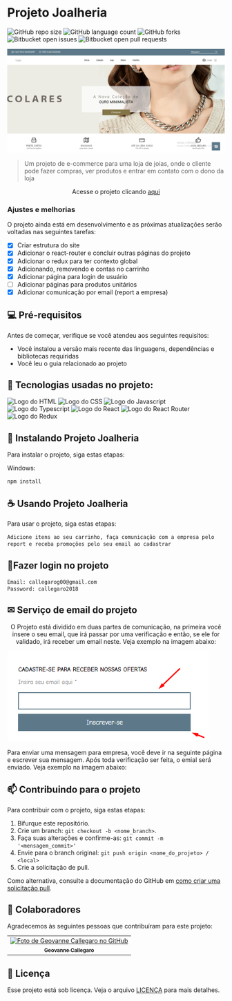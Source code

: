 # Projeto Joalheria

<!---Esses são exemplos. Veja https://shields.io para outras pessoas ou para personalizar este conjunto de escudos. Você pode querer incluir dependências, status do projeto e informações de licença aqui--->

![GitHub repo size](https://img.shields.io/github/repo-size/geovannecallegaro/projeto-joalheria?style=for-the-badge)
![GitHub language count](https://img.shields.io/github/languages/count/geovannecallegaro/projeto-joalheria?style=for-the-badge)
![GitHub forks](https://img.shields.io/github/forks/geovannecallegaro/projeto-joalheria?style=for-the-badge)
![Bitbucket open issues](https://img.shields.io/bitbucket/issues/geovannecallegaro/projeto-joalheria?style=for-the-badge)
![Bitbucket open pull requests](https://img.shields.io/bitbucket/pr-raw/geovannecallegaro/projeto-joalheria?style=for-the-badge)

<img src="joia.png" alt="Imagem do Projeto">

> Um projeto de e-commerce para uma loja de joias, onde o cliente pode fazer compras, ver produtos e entrar em contato com o dono da loja

<p align="center">Acesse o projeto clicando <a href="https://projeto-joalheria.vercel.app/"> aqui </a></p>

### Ajustes e melhorias

O projeto ainda está em desenvolvimento e as próximas atualizações serão voltadas nas seguintes tarefas:

- [x] Criar estrutura do site 
- [x] Adicionar o react-router e concluir outras páginas do projeto
- [x] Adicionar o redux para ter contexto global 
- [x] Adicionando, removendo e contas no carrinho 
- [x] Adicionar página para login de usuário 
- [ ] Adicionar páginas para produtos unitários
- [x] Adicionar comunicação por email (report a empresa)

## 💻 Pré-requisitos

Antes de começar, verifique se você atendeu aos seguintes requisitos:
<!---Estes são apenas requisitos de exemplo. Adicionar, duplicar ou remover conforme necessário--->
* Você instalou a versão mais recente das linguagens, dependências e bibliotecas requiridas
* Você leu o guia relacionado ao projeto

## 🔧 Tecnologias usadas no projeto: 

<img src="https://img.shields.io/badge/HTML-239120?style=for-the-badge&logo=html5&logoColor=white" alt="Logo do HTML"></img>
<img src="https://img.shields.io/badge/CSS-239120?&style=for-the-badge&logo=css3&logoColor=white" alt="Logo do CSS"></img>
<img src="https://img.shields.io/badge/JavaScript-F7DF1E?style=for-the-badge&logo=javascript&logoColor=black" alt="Logo do Javascript"></img>
<img src="https://img.shields.io/badge/TypeScript-007ACC?style=for-the-badge&logo=typescript&logoColor=white" alt="Logo do Typescript"></img>
<img src="https://img.shields.io/badge/React-20232A?style=for-the-badge&logo=react&logoColor=61DAFB" alt="Logo do React"></img>
<img src="https://img.shields.io/badge/React_Router-CA4245?style=for-the-badge&logo=react-router&logoColor=white" alt="Logo do React Router"></img>
<img src="https://img.shields.io/badge/Redux-593D88?style=for-the-badge&logo=redux&logoColor=white" alt="Logo do Redux"></img>

## 🚀 Instalando Projeto Joalheria

Para instalar o projeto, siga estas etapas:

Windows:
```
npm install
```

## ☕ Usando Projeto Joalheria

Para usar o projeto, siga estas etapas:

```
Adicione itens ao seu carrinho, faça comunicação com a empresa pelo report e receba promoções pelo seu email ao cadastrar
```

## 🔐Fazer login no projeto 

```
Email: callegarog00@gmail.com
Password: callegaro2018
```

## ✉ Serviço de email do projeto 
 <p align="center"> O Projeto está dividido em duas partes de comunicação, na primeira você insere o seu email, que irá passar por uma verificação e então, se ele for validado, irá receber um email neste. Veja exemplo na imagem abaixo:</p>
 
 <img src="footerinformation.png" alt="Imagem do projeto 2"> </img>
 
 Para enviar uma mensagem para empresa, você deve ir na seguinte página e escrever sua mensagem. Após toda verificação ser feita, o emial será enviado. Veja exemplo na imagem abaixo:


## 📫 Contribuindo para o projeto
<!---Se o seu README for longo ou se você tiver algum processo ou etapas específicas que deseja que os contribuidores sigam, considere a criação de um arquivo CONTRIBUTING.md separado--->
Para contribuir com o projeto, siga estas etapas:

1. Bifurque este repositório.
2. Crie um branch: `git checkout -b <nome_branch>`.
3. Faça suas alterações e confirme-as: `git commit -m '<mensagem_commit>'`
4. Envie para o branch original: `git push origin <nome_do_projeto> / <local>`
5. Crie a solicitação de pull.

Como alternativa, consulte a documentação do GitHub em [como criar uma solicitação pull](https://help.github.com/en/github/collaborating-with-issues-and-pull-requests/creating-a-pull-request).

## 🤝 Colaboradores

Agradecemos às seguintes pessoas que contribuíram para este projeto:

<table>
  <tr>
    <td align="center">
      <a href="#">
        <img src="https://avatars.githubusercontent.com/u/89392932" width="100px;" alt="Foto de Geovanne Callegaro no GitHub"/><br>
        <sub>
          <b>Geovanne Callegaro</b>
        </sub>
      </a>
    </td>
  </tr>
</table>

## 📝 Licença

Esse projeto está sob licença. Veja o arquivo [LICENÇA](LICENSE.md) para mais detalhes.
